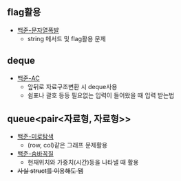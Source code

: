 ## flag활용
- [백준-문자열폭발](/백준/Gold/9935. 문자열 폭발/)
  - string 메서드 및 flag활용 문제

## deque
- [백준-AC](/백준/Gold/5430. AC/)
  - 앞뒤로 자료구조변환 시 deque사용
  - 쉼표나 괄호 등등 필요없는 입력이 들어왔을 때 입력 받는법

## queue<pair<자료형, 자료형>>
- [백준-미로탐색](/백준/Silver/2178. 미로 탐색/)
  - (row, col)같은 그래프 문제활용
- [백준-숨바꼭질](/백준/Silver/1697. 숨바꼭질/)
  - 현재위치와 가중치(시간)등을 나타낼 때 활용
- ~~사실 struct를 이용해도 됌~~